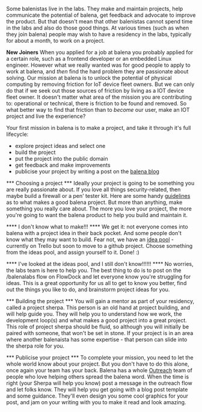 Some balenistas live in the labs. They make and maintain projects, help communicate the potential of balena, get feedback and advocate to improve the product. But that doesn't mean that other balenistas cannot spend time in the labs and also do those good things. At various times (such as when they join balena) people may wish to have a residency in the labs, typically for about a month, to work on a project.

**New Joiners**
When you applied for a job at balena you probably applied for a certain role, such as a frontend developer or an embedded Linux engineer. However what we really wanted was for good people to apply to work at balena, and *then* find the hard problem they are passionate about solving. Our mission at balena is to unlock the potential of physical computing by removing friction for IoT device fleet owners. But we can only do that if we seek out those sources of friction by living as a IOT device fleet owner. It doesn't matter what area of the mission you are contributing to: operational or technical, there is friction to be found and removed. So what better way to find that friction than to *become* our user, make an IOT project and live the experience? 

Your first mission in balena is to make a project, and take it through it's full lifecycle:
* explore project ideas and select one
* build the project
* put the project into the public domain
* get feedback and make improvements
* publicise your project by writing a post on the [balena blog](https://www.balena.io/blog/tag/project/)

*** Choosing a project ***
Ideally your project is going to be something you are really passionate about. If you love all things security-related, then maybe build a firewall or a pen' tester kit. Here are some handy [guidelines](https://github.com/balena-io/balena-io/wiki/Labs:-Project-guidelines) as to what makes a good balena project. But more than anything, make something you really care about. The more you love your project, the more you're going to want the balena product to help you build and maintain it.

**** I don't know what to make!!! ****
We get it: not everyone comes into balena with a project idea in their back pocket. And some people don't know what they may want to build. Fear not, we have an [idea pool](https://trello.com/b/Xd2ykrMD/balenalabs) - currently on Trello but soon to move to a github project.
Choose something from the ideas pool, and assign yourself to it. Done! :)

**** I've looked at the ideas pool, and I still don't know!!!!!! ****
No worries, the labs team is here to help you. The best thing to do is to post on the /balenalabs flow on FlowDock and let everyone know you're struggling for ideas. This is a great opportunity for us all to get to know you better, find out the things you like to do, and brainstorm project ideas for you.

*** Building the project ***
You will gain a mentor as part of your residency, called a project sherpa. This person is an old hand at project building, and will help guide you. They will help you to understand how we work, the development loop(s) and what makes a good project into a great project. This role of project sherpa should be fluid, so although you will initially be paired with someone, that won't be set in stone. If your project is in an area where another balenaista has some expertise - that person can slide into the sherpa role for you.

*** Publicise your project ***
To complete your mission, you need to let the whole world know about your project. But you don't have to do this alone, once again your team has your back. Balena has a whole [Outreach](https://www.flowdock.com/app/rulemotion/resin-propaganda) team of people who love helping others spread the balena word. When the time is right (your Sherpa will help you know) post a message in the outreach flow and let folks know. They will help you get going with a blog post template and some guidance. They'll even design you some cool graphics for your post, and jam on your writing with you to make it read and look amazing.
